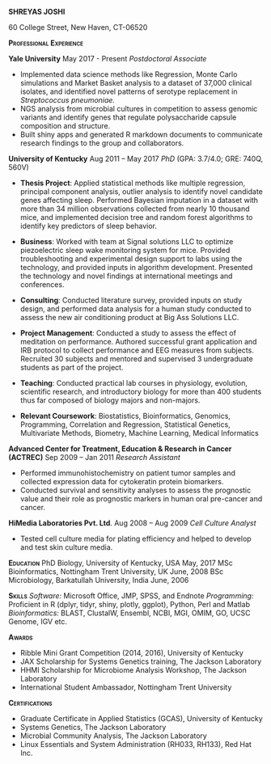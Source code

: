 **SHREYAS JOSHI**

60 College Street, New Haven, CT-06520

**<span style="font-variant:small-caps;">Professional
Experience</span>**

**Yale University** May 2017 - Present
*Postdoctoral Associate*
-   Implemented data science methods like Regression, Monte Carlo simulations and Market Basket analysis to a dataset of 37,000 clinical isolates, and identified novel patterns of serotype replacement in *Streptococcus pneumoniae.*
-   NGS analysis from microbial cultures in competition to assess genomic variants and identify genes that regulate polysaccharide capsule composition and structure.
-   Built shiny apps and generated R markdown documents to communicate research findings to the group and collaborators.

**University of Kentucky** Aug 2011 – May 2017
*PhD* (GPA: 3.7/4.0; GRE: 740Q, 560V)
-   **Thesis Project**: Applied statistical methods like multiple regression, principal component analysis, outlier analysis to identify novel candidate genes affecting sleep. Performed Bayesian imputation in a dataset with more than 34 million observations collected from nearly 10 thousand mice, and implemented decision tree and random forest algorithms to identify key predictors of sleep behavior.

-   **Business**: Worked with team at Signal solutions LLC to optimize piezoelectric sleep wake monitoring system for mice. Provided troubleshooting and experimental design support to labs using the technology, and provided inputs in algorithm development. Presented the technology and novel findings at international meetings and conferences.

-   **Consulting**: Conducted literature survey, provided inputs on study design, and performed data analysis for a human study conducted to assess the new air conditioning product at Big Ass Solutions LLC.

-   **Project Management**: Conducted a study to assess the effect of meditation on performance. Authored successful grant application and IRB protocol to collect performance and EEG measures from subjects. Recruited 30 subjects and mentored and supervised 3 undergraduate students as part of the project.

-   **Teaching**: Conducted practical lab courses in physiology, evolution, scientific research, and introductory biology for more than 400 students thus far composed of biology majors and non-majors.

-   **Relevant Coursework**: Biostatistics, Bioinformatics, Genomics, Programming, Correlation and Regression, Statistical Genetics, Multivariate Methods, Biometry, Machine Learning, Medical Informatics

**Advanced Center for Treatment, Education & Research in Cancer
(ACTREC)** Sep 2009 – Jan 2011
*Research Assistant*
-   Performed immunohistochemistry on patient tumor samples and collected expression data for cytokeratin protein biomarkers.
-   Conducted survival and sensitivity analyses to assess the prognostic value and their role as prognostic markers in human oral pre-cancer and cancer.

**HiMedia Laboratories Pvt. Ltd**. Aug 2008 – Aug 2009
*Cell Culture Analyst*
-   Tested cell culture media for plating efficiency and helped to develop and test skin culture media.

**<span style="font-variant:small-caps;">Education</span>**
PhD Biology, University of Kentucky, USA May, 2017
MSc Bioinformatics, Nottingham Trent University, UK June, 2008
BSc Microbiology, Barkatullah University, India June, 2006

**<span style="font-variant:small-caps;">Skills</span>**
*Software:* Microsoft Office, JMP, SPSS, and Endnote
*Programming:* Proficient in R (dplyr, tidyr, shiny, plotly, ggplot), Python, Perl and Matlab
*Bioinformatics:* BLAST, ClustalW, Ensembl, NCBI, MGI, OMIM, GO, UCSC Genome, IGV etc.

**<span style="font-variant:small-caps;">Awards</span>**
-   Ribble Mini Grant Competition (2014, 2016), University of Kentucky
-   JAX Scholarship for Systems Genetics training, The Jackson Laboratory
-   HHMI Scholarship for Microbiome Analysis Workshop, The Jackson Laboratory
-   International Student Ambassador, Nottingham Trent University

**<span style="font-variant:small-caps;">Certifications</span>**
-   Graduate Certificate in Applied Statistics (GCAS), University of Kentucky
-   Systems Genetics, The Jackson Laboratory
-   Microbial Community Analysis, The Jackson Laboratory
-   Linux Essentials and System Administration (RH033, RH133), Red Hat Inc.

